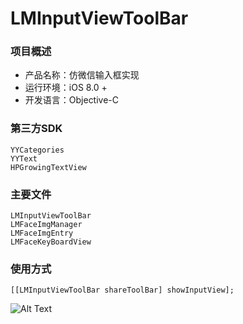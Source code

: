 # LMInputViewToolBar

### 项目概述

* 产品名称：仿微信输入框实现
* 运行环境：iOS 8.0 +
* 开发语言：Objective-C

### 第三方SDK
```
YYCategories
YYText
HPGrowingTextView
```
### 主要文件
```
LMInputViewToolBar
LMFaceImgManager
LMFaceImgEntry
LMFaceKeyBoardView
```
### 使用方式
```
[[LMInputViewToolBar shareToolBar] showInputView];
```

![Alt Text](https://github.com/LgdMagic/LMInputViewToolBar/blob/master/demo.gif)
